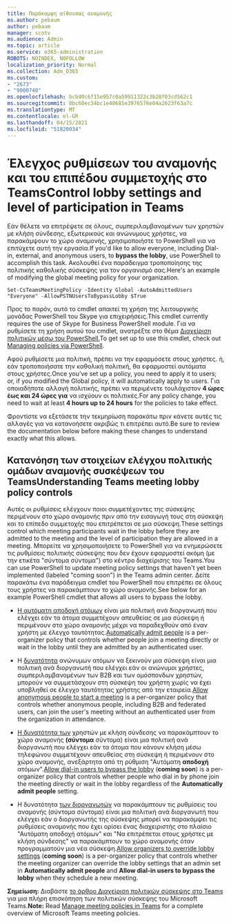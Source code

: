 ```yaml
---
title: Παράκαμψη αίθουσας αναμονής
ms.author: pebaum
author: pebaum
manager: scotv
ms.audience: Admin
ms.topic: article
ms.service: o365-administration
ROBOTS: NOINDEX, NOFOLLOW
localization_priority: Normal
ms.collection: Adm_O365
ms.custom:
- "2673"
- "9000740"
ms.openlocfilehash: bcb40c6f15e957c0a59911322c3b28f03cd562c1
ms.sourcegitcommit: 8bc60ec34bc1e40685e3976576e04a2623f63a7c
ms.translationtype: MT
ms.contentlocale: el-GR
ms.lasthandoff: 04/15/2021
ms.locfileid: "51820034"
---
```

# <a name="control-lobby-settings-and-level-of-participation-in-teams"></a><span data-ttu-id="cc128-102">Έλεγχος ρυθμίσεων του αναμονής και του επιπέδου συμμετοχής στο Teams</span><span class="sxs-lookup"><span data-stu-id="cc128-102">Control lobby settings and level of participation in Teams</span></span>

<span data-ttu-id="cc128-103">Εάν θέλετε να επιτρέψετε σε όλους, συμπεριλαμβανομένων των χρηστών με κλήση σύνδεσης, εξωτερικούς και ανώνυμους χρήστες, να παρακάμψουν το χώρο αναμονής, χρησιμοποιήστε το PowerShell για να επιτύχετε αυτή την εργασία.</span><span class="sxs-lookup"><span data-stu-id="cc128-103">If you'd like to allow everyone, including Dial-in, external, and anonymous users, to **bypass the lobby**, use PowerShell to accomplish this task.</span></span> <span data-ttu-id="cc128-104">Ακολουθεί ένα παράδειγμα τροποποίησης της πολιτικής καθολικής σύσκεψης για τον οργανισμό σας.</span><span class="sxs-lookup"><span data-stu-id="cc128-104">Here's an example of modifying the global meeting policy for your organization.</span></span>

`Set-CsTeamsMeetingPolicy -Identity Global -AutoAdmittedUsers "Everyone" -AllowPSTNUsersToBypassLobby $True`

<span data-ttu-id="cc128-105">Προς το παρόν, αυτό το cmdlet απαιτεί τη χρήση της λειτουργικής μονάδας PowerShell του Skype για επιχειρήσεις.</span><span class="sxs-lookup"><span data-stu-id="cc128-105">This cmdlet currently requires the use of Skype for Business PowerShell module.</span></span> <span data-ttu-id="cc128-106">Για να ρυθμίσετε τη χρήση αυτού του cmdlet, ανατρέξτε στο θέμα [Διαχείριση πολιτικών μέσω του PowerShell.](https://docs.microsoft.com/microsoftteams/teams-powershell-overview#managing-policies-via-powershell)</span><span class="sxs-lookup"><span data-stu-id="cc128-106">To get set up to use this cmdlet, check out [Managing policies via PowerShell](https://docs.microsoft.com/microsoftteams/teams-powershell-overview#managing-policies-via-powershell).</span></span>

<span data-ttu-id="cc128-107">Αφού ρυθμίσετε μια πολιτική, πρέπει να την εφαρμόσετε στους χρήστες. ή, εάν τροποποιήσατε την καθολική πολιτική, θα εφαρμοστεί αυτόματα στους χρήστες.</span><span class="sxs-lookup"><span data-stu-id="cc128-107">Once you’ve set up a policy, you need to apply it to users; or, if you modified the Global policy, it will automatically apply to users.</span></span> <span data-ttu-id="cc128-108">Για οποιαδήποτε αλλαγή πολιτικής, πρέπει να περιμένετε τουλάχιστον **4 ώρες έως και 24 ώρες για** να ισχύουν οι πολιτικές.</span><span class="sxs-lookup"><span data-stu-id="cc128-108">For any policy change, you need to wait at least **4 hours up to 24 hours** for the policies to take effect.</span></span> 

<span data-ttu-id="cc128-109">Φροντίστε να εξετάσετε την τεκμηρίωση παρακάτω πριν κάνετε αυτές τις αλλαγές για να κατανοήσετε ακριβώς τι επιτρέπει αυτό.</span><span class="sxs-lookup"><span data-stu-id="cc128-109">Be sure to review the documentation below before making these changes to understand exactly what this allows.</span></span>


## <a name="understanding-teams-meeting-lobby-policy-controls"></a><span data-ttu-id="cc128-110">Κατανόηση των στοιχείων ελέγχου πολιτικής ομάδων αναμονής συσκέψεων του Teams</span><span class="sxs-lookup"><span data-stu-id="cc128-110">Understanding Teams meeting lobby policy controls</span></span>

<span data-ttu-id="cc128-111">Αυτές οι ρυθμίσεις ελέγχουν ποιοι συμμετέχοντες της σύσκεψης περιμένουν στο χώρο αναμονής πριν από την εισαγωγή τους στη σύσκεψη και το επίπεδο συμμετοχής που επιτρέπεται σε μια σύσκεψη.</span><span class="sxs-lookup"><span data-stu-id="cc128-111">These settings control which meeting participants wait in the lobby before they are admitted to the meeting and the level of participation they are allowed in a meeting.</span></span> <span data-ttu-id="cc128-112">Μπορείτε να χρησιμοποιήσετε το PowerShell για να ενημερώσετε τις ρυθμίσεις πολιτικής σύσκεψης που δεν έχουν εφαρμοστεί ακόμη (με την ετικέτα "σύντομα σύντομα") στο κέντρο διαχείρισης του Teams.</span><span class="sxs-lookup"><span data-stu-id="cc128-112">You can use PowerShell to update meeting policy settings that haven't yet been implemented (labeled "coming soon") in the Teams admin center.</span></span> <span data-ttu-id="cc128-113">Δείτε παρακάτω ένα παράδειγμα cmdlet του PowerShell που επιτρέπει σε όλους τους χρήστες να παρακάμπτουν το χώρο αναμονής.</span><span class="sxs-lookup"><span data-stu-id="cc128-113">See below for an example PowerShell cmdlet that allows all users to bypass the lobby.</span></span>

- <span data-ttu-id="cc128-114">[Η αυτόματη αποδοχή ατόμων](https://docs.microsoft.com/microsoftteams/meeting-policies-in-teams#automatically-admit-people) είναι μια πολιτική ανά διοργανωτή που ελέγχει εάν τα άτομα συμμετέχουν απευθείας σε μια σύσκεψη ή περιμένουν στο χώρο αναμονής μέχρι να παραδεχθούν από έναν χρήστη με έλεγχο ταυτότητας.</span><span class="sxs-lookup"><span data-stu-id="cc128-114">[Automatically admit people](https://docs.microsoft.com/microsoftteams/meeting-policies-in-teams#automatically-admit-people) is a per-organizer policy that controls whether people join a meeting directly or wait in the lobby until they are admitted by an authenticated user.</span></span>

- <span data-ttu-id="cc128-115">Η [δυνατότητα](https://docs.microsoft.com/microsoftteams/meeting-policies-in-teams#allow-anonymous-people-to-start-a-meeting) ανώνυμων ατόμων να ξεκινούν μια σύσκεψη είναι μια πολιτική ανά διοργανωτή που ελέγχει εάν οι ανώνυμοι χρήστες, συμπεριλαμβανομένων των B2B και των ομόσπονδων χρηστών, μπορούν να συμμετάσχουν στη σύσκεψη του χρήστη χωρίς να έχει υποβληθεί σε έλεγχο ταυτότητας χρήστης από την εταιρεία.</span><span class="sxs-lookup"><span data-stu-id="cc128-115">[Allow anonymous people to start a meeting](https://docs.microsoft.com/microsoftteams/meeting-policies-in-teams#allow-anonymous-people-to-start-a-meeting) is a per-organizer policy that controls whether anonymous people, including B2B and federated users, can join the user's meeting without an authenticated user from the organization in attendance.</span></span>

- <span data-ttu-id="cc128-116">[Η δυνατότητα των](https://docs.microsoft.com/microsoftteams/meeting-policies-in-teams#allow-dial-in-users-to-bypass-the-lobby-coming-soon) χρηστών με κλήση σύνδεσης να παρακάμπτουν το χώρο αναμονής **(σύντομα** σύντομα) είναι μια πολιτική ανά διοργανωτή που ελέγχει εάν τα άτομα που κάνουν κλήση μέσω τηλεφώνου συμμετέχουν απευθείας στη σύσκεψη ή περιμένουν στο χώρο αναμονής, ανεξάρτητα από τη ρύθμιση "Αυτόματη **αποδοχή** ατόμων".</span><span class="sxs-lookup"><span data-stu-id="cc128-116">[Allow dial-in users to bypass the lobby](https://docs.microsoft.com/microsoftteams/meeting-policies-in-teams#allow-dial-in-users-to-bypass-the-lobby-coming-soon) (**coming soon**) is a per-organizer policy that controls whether people who dial in by phone join the meeting directly or wait in the lobby regardless of the **Automatically admit people** setting.</span></span>

- <span data-ttu-id="cc128-117">Η δυνατότητα [των διοργανωτών](https://docs.microsoft.com/microsoftteams/meeting-policies-in-teams#allow-organizers-to-override-lobby-settings-coming-soon) να παρακάμπτουν τις ρυθμίσεις του αναμονής (σύντομα σύντομα) είναι  μια πολιτική  ανά διοργανωτή που ελέγχει εάν ο διοργανωτής της σύσκεψης μπορεί να παρακάμψει τις ρυθμίσεις αναμονής που έχει ορίσει ένας διαχειριστής στο πλαίσιο "Αυτόματη αποδοχή ατόμων" και "Να επιτρέπεται στους χρήστες με κλήση σύνδεσης" να παρακάμπτουν το χώρο αναμονής όταν προγραμματούν μια νέα σύσκεψη.</span><span class="sxs-lookup"><span data-stu-id="cc128-117">[Allow organizers to override lobby settings](https://docs.microsoft.com/microsoftteams/meeting-policies-in-teams#allow-organizers-to-override-lobby-settings-coming-soon) (**coming soon**) is a per-organizer policy that controls whether the meeting organizer can override the lobby settings that an admin set in **Automatically admit people** and **Allow dial-in users to bypass the lobby** when they schedule a new meeting.</span></span>

<span data-ttu-id="cc128-118">**Σημείωση:** Διαβάστε [το άρθρο Διαχείριση πολιτικών σύσκεψης στο Teams](https://docs.microsoft.com/microsoftteams/meeting-policies-in-teams) για μια πλήρη επισκόπηση των πολιτικών σύσκεψης του Microsoft Teams.</span><span class="sxs-lookup"><span data-stu-id="cc128-118">**Note:** Read [Manage meeting policies in Teams](https://docs.microsoft.com/microsoftteams/meeting-policies-in-teams) for a complete overview of Microsoft Teams meeting policies.</span></span>
